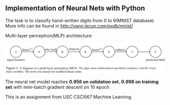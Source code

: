 ## Implementation of Neural Nets with Python 

The task is to classify hand-written digits from 0 to 9(MNIST database) More info can be found in http://yann.lecun.com/exdb/mnist/

Multi-layer perceptron(MLP) architecture: 

![Image of MLP](https://github.com/wenhuanghuang/ML_Algorithms/blob/main/NeuralNetworks/MLP_diagram.png)

The neural net model reaches **0.956 on validation set**, **0.998 on training set** with mini-batch gradient descent on 10 epoch

This is an assignment from USC CSCI567 Machine Learning.